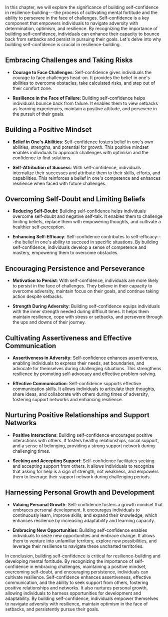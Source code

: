 
In this chapter, we will explore the significance of building self-confidence in resilience-building---the process of cultivating mental fortitude and the ability to persevere in the face of challenges. Self-confidence is a key component that empowers individuals to navigate adversity with determination, optimism, and resilience. By recognizing the importance of building self-confidence, individuals can enhance their capacity to bounce back from setbacks and persist in pursuing their goals. Let's delve into why building self-confidence is crucial in resilience-building.

Embracing Challenges and Taking Risks
-------------------------------------

* **Courage to Face Challenges**: Self-confidence gives individuals the courage to face challenges head-on. It provides the belief in one's abilities to overcome obstacles, take calculated risks, and step out of their comfort zone.

* **Resilience in the Face of Failure**: Building self-confidence helps individuals bounce back from failure. It enables them to view setbacks as learning experiences, maintain a positive attitude, and persevere in the pursuit of their goals.

Building a Positive Mindset
---------------------------

* **Belief in One's Abilities**: Self-confidence fosters belief in one's own abilities, strengths, and potential for growth. This positive mindset enables individuals to approach challenges with optimism and the confidence to find solutions.

* **Self-Attribution of Success**: With self-confidence, individuals internalize their successes and attribute them to their skills, efforts, and capabilities. This reinforces a belief in one's competence and enhances resilience when faced with future challenges.

Overcoming Self-Doubt and Limiting Beliefs
------------------------------------------

* **Reducing Self-Doubt**: Building self-confidence helps individuals overcome self-doubt and negative self-talk. It enables them to challenge limiting beliefs, replace them with empowering thoughts, and cultivate a healthier self-perception.

* **Enhancing Self-Efficacy**: Self-confidence contributes to self-efficacy---the belief in one's ability to succeed in specific situations. By building self-confidence, individuals develop a sense of competence and mastery, empowering them to overcome obstacles.

Encouraging Persistence and Perseverance
----------------------------------------

* **Motivation to Persist**: With self-confidence, individuals are more likely to persist in the face of challenges. They believe in their capacity to overcome adversity, maintain focus on their goals, and continue taking action despite setbacks.

* **Strength During Adversity**: Building self-confidence equips individuals with the inner strength needed during difficult times. It helps them maintain resilience, cope with stress or setbacks, and persevere through the ups and downs of their journey.

Cultivating Assertiveness and Effective Communication
-----------------------------------------------------

* **Assertiveness in Adversity**: Self-confidence enhances assertiveness, enabling individuals to express their needs, set boundaries, and advocate for themselves during challenging situations. This strengthens resilience by promoting self-advocacy and effective problem-solving.

* **Effective Communication**: Self-confidence supports effective communication skills. It allows individuals to articulate their thoughts, share ideas, and collaborate with others during times of adversity, fostering support networks and enhancing resilience.

Nurturing Positive Relationships and Support Networks
-----------------------------------------------------

* **Positive Interactions**: Building self-confidence encourages positive interactions with others. It fosters healthy relationships, social support, and a sense of belonging, providing a strong support network during challenging times.

* **Seeking and Accepting Support**: Self-confidence facilitates seeking and accepting support from others. It allows individuals to recognize that asking for help is a sign of strength, not weakness, and empowers them to leverage their support network during challenging periods.

Harnessing Personal Growth and Development
------------------------------------------

* **Valuing Personal Growth**: Self-confidence fosters a growth mindset that embraces personal development. It encourages individuals to continuously learn, improve skills, and expand their knowledge, which enhances resilience by increasing adaptability and learning capacity.

* **Embracing New Opportunities**: Building self-confidence enables individuals to seize new opportunities and embrace change. It allows them to venture into unfamiliar territory, explore new possibilities, and leverage their resilience to navigate these uncharted territories.

In conclusion, building self-confidence is critical for resilience-building and developing mental fortitude. By recognizing the importance of self-confidence in embracing challenges, maintaining a positive mindset, overcoming self-doubt, and encouraging persistence, individuals can cultivate resilience. Self-confidence enhances assertiveness, effective communication, and the ability to seek support from others, fostering positive relationships and networks. It also nurtures personal growth, allowing individuals to harness opportunities for development and adaptability. By building self-confidence, individuals empower themselves to navigate adversity with resilience, maintain optimism in the face of setbacks, and persistently pursue their goals.
